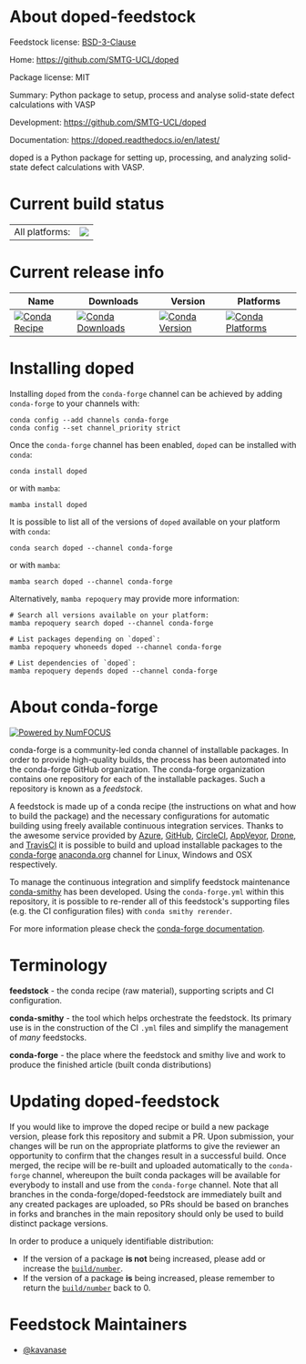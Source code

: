 About doped-feedstock
=====================

Feedstock license: [BSD-3-Clause](https://github.com/conda-forge/doped-feedstock/blob/main/LICENSE.txt)

Home: https://github.com/SMTG-UCL/doped

Package license: MIT

Summary: Python package to setup, process and analyse solid-state defect calculations with VASP

Development: https://github.com/SMTG-UCL/doped

Documentation: https://doped.readthedocs.io/en/latest/

doped is a Python package for setting up, processing, and analyzing solid-state defect calculations with VASP.


Current build status
====================


<table><tr><td>All platforms:</td>
    <td>
      <a href="https://dev.azure.com/conda-forge/feedstock-builds/_build/latest?definitionId=19414&branchName=main">
        <img src="https://dev.azure.com/conda-forge/feedstock-builds/_apis/build/status/doped-feedstock?branchName=main">
      </a>
    </td>
  </tr>
</table>

Current release info
====================

| Name | Downloads | Version | Platforms |
| --- | --- | --- | --- |
| [![Conda Recipe](https://img.shields.io/badge/recipe-doped-green.svg)](https://anaconda.org/conda-forge/doped) | [![Conda Downloads](https://img.shields.io/conda/dn/conda-forge/doped.svg)](https://anaconda.org/conda-forge/doped) | [![Conda Version](https://img.shields.io/conda/vn/conda-forge/doped.svg)](https://anaconda.org/conda-forge/doped) | [![Conda Platforms](https://img.shields.io/conda/pn/conda-forge/doped.svg)](https://anaconda.org/conda-forge/doped) |

Installing doped
================

Installing `doped` from the `conda-forge` channel can be achieved by adding `conda-forge` to your channels with:

```
conda config --add channels conda-forge
conda config --set channel_priority strict
```

Once the `conda-forge` channel has been enabled, `doped` can be installed with `conda`:

```
conda install doped
```

or with `mamba`:

```
mamba install doped
```

It is possible to list all of the versions of `doped` available on your platform with `conda`:

```
conda search doped --channel conda-forge
```

or with `mamba`:

```
mamba search doped --channel conda-forge
```

Alternatively, `mamba repoquery` may provide more information:

```
# Search all versions available on your platform:
mamba repoquery search doped --channel conda-forge

# List packages depending on `doped`:
mamba repoquery whoneeds doped --channel conda-forge

# List dependencies of `doped`:
mamba repoquery depends doped --channel conda-forge
```


About conda-forge
=================

[![Powered by
NumFOCUS](https://img.shields.io/badge/powered%20by-NumFOCUS-orange.svg?style=flat&colorA=E1523D&colorB=007D8A)](https://numfocus.org)

conda-forge is a community-led conda channel of installable packages.
In order to provide high-quality builds, the process has been automated into the
conda-forge GitHub organization. The conda-forge organization contains one repository
for each of the installable packages. Such a repository is known as a *feedstock*.

A feedstock is made up of a conda recipe (the instructions on what and how to build
the package) and the necessary configurations for automatic building using freely
available continuous integration services. Thanks to the awesome service provided by
[Azure](https://azure.microsoft.com/en-us/services/devops/), [GitHub](https://github.com/),
[CircleCI](https://circleci.com/), [AppVeyor](https://www.appveyor.com/),
[Drone](https://cloud.drone.io/welcome), and [TravisCI](https://travis-ci.com/)
it is possible to build and upload installable packages to the
[conda-forge](https://anaconda.org/conda-forge) [anaconda.org](https://anaconda.org/)
channel for Linux, Windows and OSX respectively.

To manage the continuous integration and simplify feedstock maintenance
[conda-smithy](https://github.com/conda-forge/conda-smithy) has been developed.
Using the ``conda-forge.yml`` within this repository, it is possible to re-render all of
this feedstock's supporting files (e.g. the CI configuration files) with ``conda smithy rerender``.

For more information please check the [conda-forge documentation](https://conda-forge.org/docs/).

Terminology
===========

**feedstock** - the conda recipe (raw material), supporting scripts and CI configuration.

**conda-smithy** - the tool which helps orchestrate the feedstock.
                   Its primary use is in the construction of the CI ``.yml`` files
                   and simplify the management of *many* feedstocks.

**conda-forge** - the place where the feedstock and smithy live and work to
                  produce the finished article (built conda distributions)


Updating doped-feedstock
========================

If you would like to improve the doped recipe or build a new
package version, please fork this repository and submit a PR. Upon submission,
your changes will be run on the appropriate platforms to give the reviewer an
opportunity to confirm that the changes result in a successful build. Once
merged, the recipe will be re-built and uploaded automatically to the
`conda-forge` channel, whereupon the built conda packages will be available for
everybody to install and use from the `conda-forge` channel.
Note that all branches in the conda-forge/doped-feedstock are
immediately built and any created packages are uploaded, so PRs should be based
on branches in forks and branches in the main repository should only be used to
build distinct package versions.

In order to produce a uniquely identifiable distribution:
 * If the version of a package **is not** being increased, please add or increase
   the [``build/number``](https://docs.conda.io/projects/conda-build/en/latest/resources/define-metadata.html#build-number-and-string).
 * If the version of a package **is** being increased, please remember to return
   the [``build/number``](https://docs.conda.io/projects/conda-build/en/latest/resources/define-metadata.html#build-number-and-string)
   back to 0.

Feedstock Maintainers
=====================

* [@kavanase](https://github.com/kavanase/)

